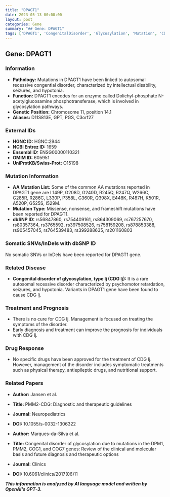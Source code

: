 ```yaml
---
title: "DPAGT1"
date: 2023-05-13 00:00:00
layout: post
categories: Gene
summary: "## Gene: DPAGT1"
tags: ['DPAGT1', 'CongenitalDisorder', 'Glycosylation', 'Mutation', 'CDGIj', 'Treatment', 'Prognosis', 'GeneticInformation']
---
```


## Gene: DPAGT1

### Information

- **Pathology:** Mutations in DPAGT1 have been linked to autosomal recessive congential disorder, characterized by intellectual disability, seizures, and hypotonia. 
- **Function:** DPAGT1 encodes for an enzyme called Dolichyl-phosphate N-acetylglucosamine phosphotransferase, which is involved in glycosylation pathways. 
- **Genetic Position:** Chromosome 11, position 14.1 
- **Aliases:** D11S813E, GPT, PGS, C3orf27

### External IDs

- **HGNC ID:** HGNC:2944
- **NCBI Entrez ID:** 1659
- **Ensembl ID:** ENSG00000110321
- **OMIM ID:** 605951
- **UniProtKB/Swiss-Prot:** O15198

### Mutation Information

- **AA Mutation List:** Some of the common AA mutations reported in DPAGT1 gene are L149P, G208D, G240D, R245Q, R247Q, W266C, G285R, R286C, L330P, P358L, G360R, Q398X, E448K, R487H, K501R, A520P, G525S, I529M. 
- **Mutation Type:** Missense, nonsense, and frameshift mutations have been reported for DPAGT1. 
- **dbSNP ID:** rs56847860, rs754409161, rs864309069, rs767257670, rs80357364, rs3765592, rs397508526, rs758159208, rs878853388, rs905457045, rs764539483, rs399288635, rs201160803

### Somatic SNVs/InDels with dbSNP ID

No somatic SNVs or InDels have been reported for DPAGT1 gene.

### Related Disease

- **Congenital disorder of glycosylation, type Ij (CDG Ij):** It is a rare autosomal recessive disorder characterized by psychomotor retardation, seizures, and hypotonia. Variants in DPAGT1 gene have been found to cause CDG Ij. 

### Treatment and Prognosis

- There is no cure for CDG Ij. Management is focused on treating the symptoms of the disorder.
- Early diagnosis and treatment can improve the prognosis for individuals with CDG Ij.

### Drug Response 

- No specific drugs have been approved for the treatment of CDG Ij. However, management of the disorder includes symptomatic treatments such as physical therapy, antiepileptic drugs, and nutritional support.

### Related Papers

- **Author:** Jansen et al.
- **Title:** PMM2-CDG: Diagnostic and therapeutic guidelines
- **Journal:** Neuropediatrics
- **DOI:** 10.1055/s-0032-1306322

- **Author:** Marques-da-Silva et al.
- **Title:** Congenital disorder of glycosylation due to mutations in the DPM1, PMM2, COG1, and COG7 genes: Review of the clinical and molecular basis and future diagnosis and therapeutic options
- **Journal:** Clinics
- **DOI:** 10.6061/clinics/2017(06)11

**_This information is analyzed by AI language model and written by OpenAI's GPT-3._**